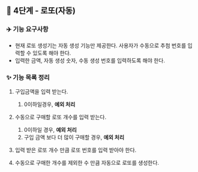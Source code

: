 ## 🚀 4단계 - 로또(자동) 
### ✈️ 기능 요구사항

- 현재 로또 생성기는 자동 생성 기능만 제공한다. 사용자가 수동으로 추첨 번호를 입력할 수 있도록 해야 한다.
- 입력한 금액, 자동 생성 숫자, 수동 생성 번호를 입력하도록 해야 한다.

### ✨ 기능 목록 정리
1. 구입금액을 입력 받는다.
   1. 0이하일경우, **예외 처리**


2. 수동으로 구매할 로또 개수를 입력 받는다.
   1. 0이하일 경우, **예외 처리**
   2. 구입 금액 보다 더 많이 구매할 경우, **예외 처리**


3. 입력 받은 로또 개수 만큼 로또 번호를 입력 받아야 한다.


4. 수동으로 구매한 개수를 제외한 수 만큼 자동으로 로또를 생성한다.

   
   